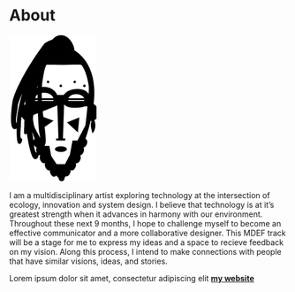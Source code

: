 # About

![](../images/MT01/maskAvatar.jpg)

I am a multidisciplinary artist exploring technology at the intersection of ecology, innovation and system design. I believe that technology is at it’s greatest strength when it advances in harmony with our environment. Throughout these next 9 months, I hope to challenge myself to become an effective communicator and a more collaborative designer. This MDEF track will be a stage for me to express my ideas and a space to recieve feedback on my vision. Along this process, I intend to make connections with people that have similar visions, ideas, and stories.  

Lorem ipsum dolor sit amet, consectetur adipiscing elit **[my website](https://community.emergentfutures.io/courses/5566525/content)**
